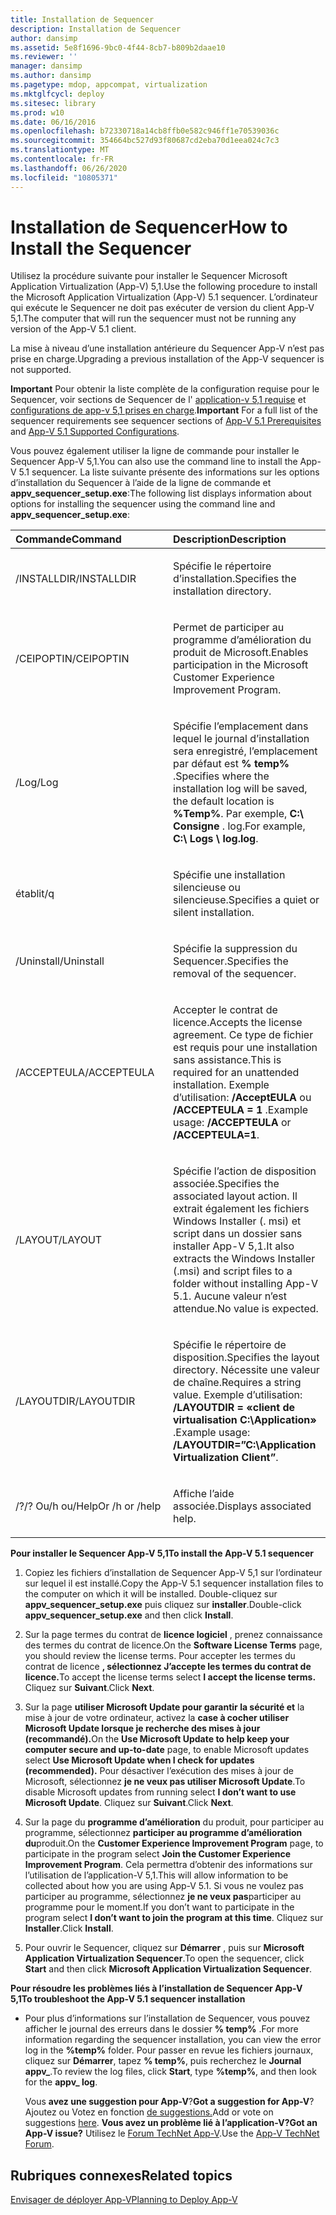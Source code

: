 ```yaml
---
title: Installation de Sequencer
description: Installation de Sequencer
author: dansimp
ms.assetid: 5e8f1696-9bc0-4f44-8cb7-b809b2daae10
ms.reviewer: ''
manager: dansimp
ms.author: dansimp
ms.pagetype: mdop, appcompat, virtualization
ms.mktglfcycl: deploy
ms.sitesec: library
ms.prod: w10
ms.date: 06/16/2016
ms.openlocfilehash: b72330718a14cb8ffb0e582c946ff1e70539036c
ms.sourcegitcommit: 354664bc527d93f80687cd2eba70d1eea024c7c3
ms.translationtype: MT
ms.contentlocale: fr-FR
ms.lasthandoff: 06/26/2020
ms.locfileid: "10805371"
---
```

# <span data-ttu-id="b6dbb-103">Installation de Sequencer</span><span class="sxs-lookup"><span data-stu-id="b6dbb-103">How to Install the Sequencer</span></span>


<span data-ttu-id="b6dbb-104">Utilisez la procédure suivante pour installer le Sequencer Microsoft Application Virtualization (App-V) 5,1.</span><span class="sxs-lookup"><span data-stu-id="b6dbb-104">Use the following procedure to install the Microsoft Application Virtualization (App-V) 5.1 sequencer.</span></span> <span data-ttu-id="b6dbb-105">L’ordinateur qui exécute le Sequencer ne doit pas exécuter de version du client App-V 5,1.</span><span class="sxs-lookup"><span data-stu-id="b6dbb-105">The computer that will run the sequencer must not be running any version of the App-V 5.1 client.</span></span>

<span data-ttu-id="b6dbb-106">La mise à niveau d’une installation antérieure du Sequencer App-V n’est pas prise en charge.</span><span class="sxs-lookup"><span data-stu-id="b6dbb-106">Upgrading a previous installation of the App-V sequencer is not supported.</span></span>

<span data-ttu-id="b6dbb-107">**Important**  Pour obtenir la liste complète de la configuration requise pour le Sequencer, voir sections de Sequencer de l' [application-v 5,1 requise](app-v-51-prerequisites.md) et [configurations de app-v 5,1 prises en charge](app-v-51-supported-configurations.md).</span><span class="sxs-lookup"><span data-stu-id="b6dbb-107">**Important** For a full list of the sequencer requirements see sequencer sections of [App-V 5.1 Prerequisites](app-v-51-prerequisites.md) and [App-V 5.1 Supported Configurations](app-v-51-supported-configurations.md).</span></span>

 

<span data-ttu-id="b6dbb-108">Vous pouvez également utiliser la ligne de commande pour installer le Sequencer App-V 5,1.</span><span class="sxs-lookup"><span data-stu-id="b6dbb-108">You can also use the command line to install the App-V 5.1 sequencer.</span></span> <span data-ttu-id="b6dbb-109">La liste suivante présente des informations sur les options d’installation du Sequencer à l’aide de la ligne de commande et **appv\_sequencer\_setup.exe**:</span><span class="sxs-lookup"><span data-stu-id="b6dbb-109">The following list displays information about options for installing the sequencer using the command line and **appv\_sequencer\_setup.exe**:</span></span>

<table>
<colgroup>
<col width="50%" />
<col width="50%" />
</colgroup>
<thead>
<tr class="header">
<th align="left"><span data-ttu-id="b6dbb-110">Commande</span><span class="sxs-lookup"><span data-stu-id="b6dbb-110">Command</span></span></th>
<th align="left"><span data-ttu-id="b6dbb-111">Description</span><span class="sxs-lookup"><span data-stu-id="b6dbb-111">Description</span></span></th>
</tr>
</thead>
<tbody>
<tr class="odd">
<td align="left"><p><span data-ttu-id="b6dbb-112">/INSTALLDIR</span><span class="sxs-lookup"><span data-stu-id="b6dbb-112">/INSTALLDIR</span></span></p></td>
<td align="left"><p><span data-ttu-id="b6dbb-113">Spécifie le répertoire d’installation.</span><span class="sxs-lookup"><span data-stu-id="b6dbb-113">Specifies the installation directory.</span></span></p></td>
</tr>
<tr class="even">
<td align="left"><p><span data-ttu-id="b6dbb-114">/CEIPOPTIN</span><span class="sxs-lookup"><span data-stu-id="b6dbb-114">/CEIPOPTIN</span></span></p></td>
<td align="left"><p><span data-ttu-id="b6dbb-115">Permet de participer au programme d’amélioration du produit de Microsoft.</span><span class="sxs-lookup"><span data-stu-id="b6dbb-115">Enables participation in the Microsoft Customer Experience Improvement Program.</span></span></p></td>
</tr>
<tr class="odd">
<td align="left"><p><span data-ttu-id="b6dbb-116">/Log</span><span class="sxs-lookup"><span data-stu-id="b6dbb-116">/Log</span></span></p></td>
<td align="left"><p><span data-ttu-id="b6dbb-117">Spécifie l’emplacement dans lequel le journal d’installation sera enregistré, l’emplacement par défaut est <strong> % temp% </strong> .</span><span class="sxs-lookup"><span data-stu-id="b6dbb-117">Specifies where the installation log will be saved, the default location is <strong>%Temp%</strong>.</span></span> <span data-ttu-id="b6dbb-118">Par exemple, <strong> C:\ Consigne </strong> . log.</span><span class="sxs-lookup"><span data-stu-id="b6dbb-118">For example, <strong>C:\ Logs \ log.log</strong>.</span></span></p></td>
</tr>
<tr class="even">
<td align="left"><p><span data-ttu-id="b6dbb-119">établit</span><span class="sxs-lookup"><span data-stu-id="b6dbb-119">/q</span></span></p></td>
<td align="left"><p><span data-ttu-id="b6dbb-120">Spécifie une installation silencieuse ou silencieuse.</span><span class="sxs-lookup"><span data-stu-id="b6dbb-120">Specifies a quiet or silent installation.</span></span></p></td>
</tr>
<tr class="odd">
<td align="left"><p><span data-ttu-id="b6dbb-121">/Uninstall</span><span class="sxs-lookup"><span data-stu-id="b6dbb-121">/Uninstall</span></span></p></td>
<td align="left"><p><span data-ttu-id="b6dbb-122">Spécifie la suppression du Sequencer.</span><span class="sxs-lookup"><span data-stu-id="b6dbb-122">Specifies the removal of the sequencer.</span></span></p></td>
</tr>
<tr class="even">
<td align="left"><p><span data-ttu-id="b6dbb-123">/ACCEPTEULA</span><span class="sxs-lookup"><span data-stu-id="b6dbb-123">/ACCEPTEULA</span></span></p></td>
<td align="left"><p><span data-ttu-id="b6dbb-124">Accepter le contrat de licence.</span><span class="sxs-lookup"><span data-stu-id="b6dbb-124">Accepts the license agreement.</span></span> <span data-ttu-id="b6dbb-125">Ce type de fichier est requis pour une installation sans assistance.</span><span class="sxs-lookup"><span data-stu-id="b6dbb-125">This is required for an unattended installation.</span></span> <span data-ttu-id="b6dbb-126">Exemple d’utilisation: <strong> /AcceptEULA </strong> ou <strong> /ACCEPTEULA = 1 </strong> .</span><span class="sxs-lookup"><span data-stu-id="b6dbb-126">Example usage: <strong>/ACCEPTEULA</strong> or <strong>/ACCEPTEULA=1</strong>.</span></span></p></td>
</tr>
<tr class="odd">
<td align="left"><p><span data-ttu-id="b6dbb-127">/LAYOUT</span><span class="sxs-lookup"><span data-stu-id="b6dbb-127">/LAYOUT</span></span></p></td>
<td align="left"><p><span data-ttu-id="b6dbb-128">Spécifie l’action de disposition associée.</span><span class="sxs-lookup"><span data-stu-id="b6dbb-128">Specifies the associated layout action.</span></span> <span data-ttu-id="b6dbb-129">Il extrait également les fichiers Windows Installer (. msi) et script dans un dossier sans installer App-V 5,1.</span><span class="sxs-lookup"><span data-stu-id="b6dbb-129">It also extracts the Windows Installer (.msi) and script files to a folder without installing App-V 5.1.</span></span> <span data-ttu-id="b6dbb-130">Aucune valeur n’est attendue.</span><span class="sxs-lookup"><span data-stu-id="b6dbb-130">No value is expected.</span></span></p></td>
</tr>
<tr class="even">
<td align="left"><p><span data-ttu-id="b6dbb-131">/LAYOUTDIR</span><span class="sxs-lookup"><span data-stu-id="b6dbb-131">/LAYOUTDIR</span></span></p></td>
<td align="left"><p><span data-ttu-id="b6dbb-132">Spécifie le répertoire de disposition.</span><span class="sxs-lookup"><span data-stu-id="b6dbb-132">Specifies the layout directory.</span></span> <span data-ttu-id="b6dbb-133">Nécessite une valeur de chaîne.</span><span class="sxs-lookup"><span data-stu-id="b6dbb-133">Requires a string value.</span></span> <span data-ttu-id="b6dbb-134">Exemple d’utilisation: <strong> /LAYOUTDIR = «client de virtualisation C:\Application» </strong> .</span><span class="sxs-lookup"><span data-stu-id="b6dbb-134">Example usage: <strong>/LAYOUTDIR=”C:\Application Virtualization Client”</strong>.</span></span></p></td>
</tr>
<tr class="odd">
<td align="left"><p><span data-ttu-id="b6dbb-135">/?</span><span class="sxs-lookup"><span data-stu-id="b6dbb-135">/?</span></span> <span data-ttu-id="b6dbb-136">Ou/h ou/Help</span><span class="sxs-lookup"><span data-stu-id="b6dbb-136">Or /h or /help</span></span></p></td>
<td align="left"><p><span data-ttu-id="b6dbb-137">Affiche l’aide associée.</span><span class="sxs-lookup"><span data-stu-id="b6dbb-137">Displays associated help.</span></span></p></td>
</tr>
</tbody>
</table>

 

**<span data-ttu-id="b6dbb-138">Pour installer le Sequencer App-V 5,1</span><span class="sxs-lookup"><span data-stu-id="b6dbb-138">To install the App-V 5.1 sequencer</span></span>**

1.  <span data-ttu-id="b6dbb-139">Copiez les fichiers d’installation de Sequencer App-V 5,1 sur l’ordinateur sur lequel il est installé.</span><span class="sxs-lookup"><span data-stu-id="b6dbb-139">Copy the App-V 5.1 sequencer installation files to the computer on which it will be installed.</span></span> <span data-ttu-id="b6dbb-140">Double-cliquez sur **appv\_sequencer\_setup.exe** puis cliquez sur **installer**.</span><span class="sxs-lookup"><span data-stu-id="b6dbb-140">Double-click **appv\_sequencer\_setup.exe** and then click **Install**.</span></span>

2.  <span data-ttu-id="b6dbb-141">Sur la page termes du contrat de **licence logiciel** , prenez connaissance des termes du contrat de licence.</span><span class="sxs-lookup"><span data-stu-id="b6dbb-141">On the **Software License Terms** page, you should review the license terms.</span></span> <span data-ttu-id="b6dbb-142">Pour accepter les termes du contrat de licence **, sélectionnez J’accepte les termes du contrat de licence.**</span><span class="sxs-lookup"><span data-stu-id="b6dbb-142">To accept the license terms select **I accept the license terms.**</span></span> <span data-ttu-id="b6dbb-143">Cliquez sur **Suivant**.</span><span class="sxs-lookup"><span data-stu-id="b6dbb-143">Click **Next**.</span></span>

3.  <span data-ttu-id="b6dbb-144">Sur la page **utiliser Microsoft Update pour garantir la sécurité et** la mise à jour de votre ordinateur, activez la **case à cocher utiliser Microsoft Update lorsque je recherche des mises à jour (recommandé).**</span><span class="sxs-lookup"><span data-stu-id="b6dbb-144">On the **Use Microsoft Update to help keep your computer secure and up-to-date** page, to enable Microsoft updates select **Use Microsoft Update when I check for updates (recommended).**</span></span> <span data-ttu-id="b6dbb-145">Pour désactiver l’exécution des mises à jour de Microsoft, sélectionnez **je ne veux pas utiliser Microsoft Update**.</span><span class="sxs-lookup"><span data-stu-id="b6dbb-145">To disable Microsoft updates from running select **I don’t want to use Microsoft Update**.</span></span> <span data-ttu-id="b6dbb-146">Cliquez sur **Suivant**.</span><span class="sxs-lookup"><span data-stu-id="b6dbb-146">Click **Next**.</span></span>

4.  <span data-ttu-id="b6dbb-147">Sur la page du **programme d’amélioration** du produit, pour participer au programme, sélectionnez **participer au programme d’amélioration du**produit.</span><span class="sxs-lookup"><span data-stu-id="b6dbb-147">On the **Customer Experience Improvement Program** page, to participate in the program select **Join the Customer Experience Improvement Program**.</span></span> <span data-ttu-id="b6dbb-148">Cela permettra d’obtenir des informations sur l’utilisation de l’application-V 5,1.</span><span class="sxs-lookup"><span data-stu-id="b6dbb-148">This will allow information to be collected about how you are using App-V 5.1.</span></span> <span data-ttu-id="b6dbb-149">Si vous ne voulez pas participer au programme, sélectionnez **je ne veux pas**participer au programme pour le moment.</span><span class="sxs-lookup"><span data-stu-id="b6dbb-149">If you don’t want to participate in the program select **I don’t want to join the program at this time**.</span></span> <span data-ttu-id="b6dbb-150">Cliquez sur **Installer**.</span><span class="sxs-lookup"><span data-stu-id="b6dbb-150">Click **Install**.</span></span>

5.  <span data-ttu-id="b6dbb-151">Pour ouvrir le Sequencer, cliquez sur **Démarrer** , puis sur **Microsoft Application Virtualization Sequencer**.</span><span class="sxs-lookup"><span data-stu-id="b6dbb-151">To open the sequencer, click **Start** and then click **Microsoft Application Virtualization Sequencer**.</span></span>

**<span data-ttu-id="b6dbb-152">Pour résoudre les problèmes liés à l’installation de Sequencer App-V 5,1</span><span class="sxs-lookup"><span data-stu-id="b6dbb-152">To troubleshoot the App-V 5.1 sequencer installation</span></span>**

-   <span data-ttu-id="b6dbb-153">Pour plus d’informations sur l’installation de Sequencer, vous pouvez afficher le journal des erreurs dans le dossier **% temp%** .</span><span class="sxs-lookup"><span data-stu-id="b6dbb-153">For more information regarding the sequencer installation, you can view the error log in the **%temp%** folder.</span></span> <span data-ttu-id="b6dbb-154">Pour passer en revue les fichiers journaux, cliquez sur **Démarrer**, tapez **% temp%**, puis recherchez le **Journal appv\_**.</span><span class="sxs-lookup"><span data-stu-id="b6dbb-154">To review the log files, click **Start**, type **%temp%**, and then look for the **appv\_ log**.</span></span>

    <span data-ttu-id="b6dbb-155">Vous **avez une suggestion pour App-V**?</span><span class="sxs-lookup"><span data-stu-id="b6dbb-155">**Got a suggestion for App-V**?</span></span> <span data-ttu-id="b6dbb-156">Ajoutez ou Votez en fonction [de suggestions.](http://appv.uservoice.com/forums/280448-microsoft-application-virtualization)</span><span class="sxs-lookup"><span data-stu-id="b6dbb-156">Add or vote on suggestions [here](http://appv.uservoice.com/forums/280448-microsoft-application-virtualization).</span></span> **<span data-ttu-id="b6dbb-157">Vous avez un problème lié à l’application-V?</span><span class="sxs-lookup"><span data-stu-id="b6dbb-157">Got an App-V issue?</span></span>** <span data-ttu-id="b6dbb-158">Utilisez le [Forum TechNet App-V](https://social.technet.microsoft.com/Forums/home?forum=mdopappv).</span><span class="sxs-lookup"><span data-stu-id="b6dbb-158">Use the [App-V TechNet Forum](https://social.technet.microsoft.com/Forums/home?forum=mdopappv).</span></span>

## <span data-ttu-id="b6dbb-159">Rubriques connexes</span><span class="sxs-lookup"><span data-stu-id="b6dbb-159">Related topics</span></span>


[<span data-ttu-id="b6dbb-160">Envisager de déployer App-V</span><span class="sxs-lookup"><span data-stu-id="b6dbb-160">Planning to Deploy App-V</span></span>](planning-to-deploy-app-v51.md)

 

 





